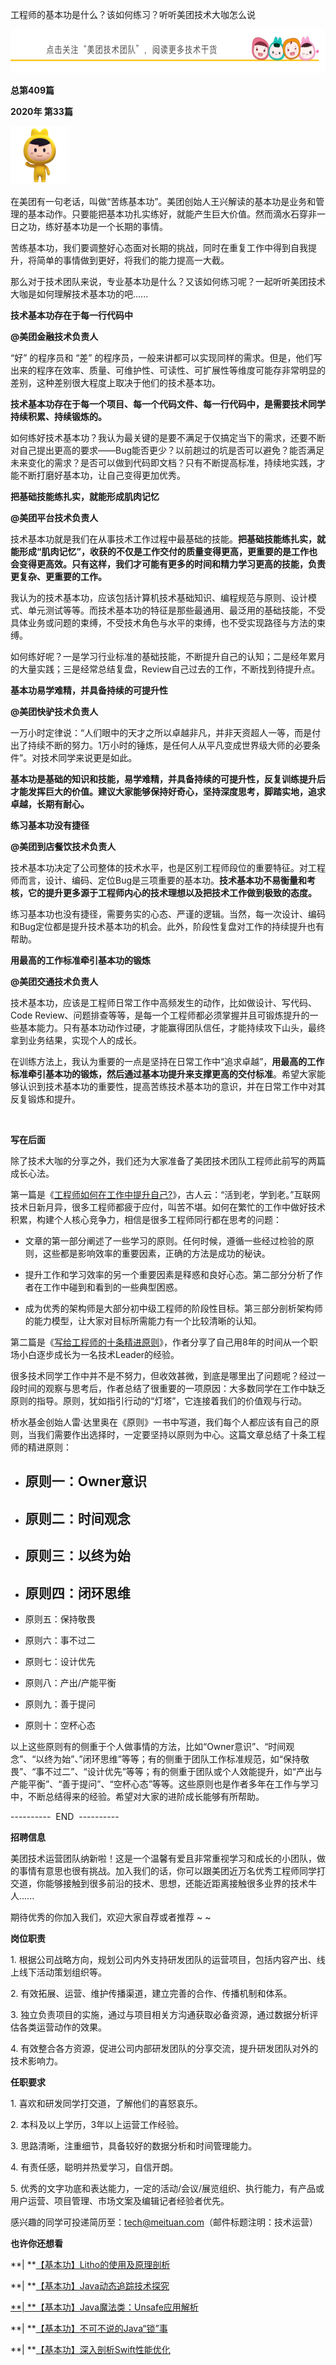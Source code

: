 工程师的基本功是什么？该如何练习？听听美团技术大咖怎么说

<img width="660" height="70" src="../_resources/2c0d564707cb472f9fb7989419aab25e.webp"/>

**总第409篇**

**2020年 第33篇**

<img width="93" height="93" src="../_resources/5a87752591674735a11977c0096f7baf.png"/>

在美团有一句老话，叫做“苦练基本功”。美团创始人王兴解读的基本功是业务和管理的基本动作。只要能把基本功扎实练好，就能产生巨大价值。然而滴水石穿非一日之功，练好基本功是一个长期的事情。

苦练基本功，我们要调整好心态面对长期的挑战，同时在重复工作中得到自我提升，将简单的事情做到更好，将我们的能力提高一大截。

那么对于技术团队来说，专业基本功是什么？又该如何练习呢？一起听听美团技术大咖是如何理解技术基本功的吧......

**技术基本功存在于每一行代码中**

**@美团金融技术负责人**

“好” 的程序员和 “差” 的程序员，一般来讲都可以实现同样的需求。但是，他们写出来的程序在效率、质量、可维护性、可读性、可扩展性等维度可能存非常明显的差别，这种差别很大程度上取决于他们的技术基本功。

**技术基本功存在于每一个项目、每一个代码文件、每一行代码中，是需要技术同学持续积累、持续锻炼的。**

如何练好技术基本功？我认为最关键的是要不满足于仅搞定当下的需求，还要不断对自己提出更高的要求——Bug能否更少？以前趟过的坑是否可以避免？能否满足未来变化的需求？是否可以做到代码即文档？只有不断提高标准，持续地实践，才能不断打磨好基本功，让自己变得更加优秀。

**把基础技能练扎实，就能形成肌肉记忆**

**@美团平台技术负责人**

技术基本功就是我们在从事技术工作过程中最基础的技能。**把基础技能练扎实，就能形成“肌肉记忆”，收获的不仅是工作交付的质量变得更高，更重要的是工作也会变得更高效。只有这样，我们才可能有更多的时间和精力学习更高的技能，负责更复杂、更重要的工作。**

我认为的技术基本功，应该包括计算机技术基础知识、编程规范与原则、设计模式、单元测试等等。而技术基本功的特征是那些最通用、最泛用的基础技能，不受具体业务或问题的束缚，不受技术角色与水平的束缚，也不受实现路径与方法的束缚。

如何练好呢？一是学习行业标准的基础技能，不断提升自己的认知；二是经年累月的大量实践；三是经常总结复盘，Review自己过去的工作，不断找到待提升点。

**基本功易学难精，并具备持续的可提升性**

**@美团快驴技术负责人**

一万小时定律说：“人们眼中的天才之所以卓越非凡，并非天资超人一等，而是付出了持续不断的努力。1万小时的锤炼，是任何人从平凡变成世界级大师的必要条件”。对技术同学来说更是如此。

**基本功是基础的知识和技能，易学难精，并具备持续的可提升性，反复训练提升后才能发挥巨大的价值。建议大家能够保持好奇心，坚持深度思考，脚踏实地，追求卓越，长期有耐心。**

**练习基本功没有捷径**

**@美团到店餐饮技术负责人**

技术基本功决定了公司整体的技术水平，也是区别工程师段位的重要特征。对工程师而言，设计、编码、定位Bug是三项重要的基本功。**技术基本功不易衡量和考核，它的提升更多源于工程师内心的技术理想以及把技术工作做到极致的态度。**

练习基本功也没有捷径，需要务实的心态、严谨的逻辑。当然，每一次设计、编码和Bug定位都是提升技术基本功的机会。此外，阶段性复盘对工作的持续提升也有帮助。

**用最高的工作标准牵引基本功的锻炼**

**@美团交通技术负责人**

技术基本功，应该是工程师日常工作中高频发生的动作，比如做设计、写代码、Code Review、问题排查等等，是每一个工程师都必须掌握并且可锻炼提升的一些基本能力。只有基本功动作过硬，才能赢得团队信任，才能持续攻下山头，最终拿到业务结果，实现个人的成长。

在训练方法上，我认为重要的一点是坚持在日常工作中“追求卓越”，**用最高的工作标准牵引基本功的锻炼，然后通过基本功提升来支撑更高的交付标准**。希望大家能够认识到技术基本功的重要性，提高苦练技术基本功的意识，并在日常工作中对其反复锻炼和提升。

![](data:image/gif;base64,iVBORw0KGgoAAAANSUhEUgAAAAEAAAABCAYAAAAfFcSJAAAADUlEQVQImWNgYGBgAAAABQABh6FO1AAAAABJRU5ErkJggg==)

**写在后面**

除了技术大咖的分享之外，我们还为大家准备了美团技术团队工程师此前写的两篇成长心法。

第一篇是《[工程师如何在工作中提升自己?](http://mp.weixin.qq.com/s?__biz=MjM5NjQ5MTI5OA==&mid=2651747849&idx=2&sn=d35f113e00107e00d727af1d5e6b9f68&chksm=bd12af448a6526523ef9c49645c7192bd78b8056376dff412e213e2eeff3f50a0f07f21ea6d7&scene=21#wechat_redirect)》，古人云：“活到老，学到老。”互联网技术日新月异，很多工程师都疲于应付，叫苦不堪。如何在繁忙的工作中做好技术积累，构建个人核心竞争力，相信是很多工程师同行都在思考的问题：

- 文章的第一部分阐述了一些学习的原则。任何时候，遵循一些经过检验的原则，这些都是影响效率的重要因素，正确的方法是成功的秘诀。
    
- 提升工作和学习效率的另一个重要因素是释惑和良好心态。第二部分分析了作者在工作中碰到和看到的一些典型困惑。
    
- 成为优秀的架构师是大部分初中级工程师的阶段性目标。第三部分剖析架构师的能力模型，让大家对目标所需能力有一个比较清晰的认知。
    

第二篇是《[写给工程师的十条精进原则](https://tech.meituan.com/2018/08/16/10-principles-for-engineers.html)》，作者分享了自己用8年的时间从一个职场小白逐步成长为一名技术Leader的经验。

很多技术同学工作中并不是不努力，但收效甚微，到底是哪里出了问题呢？经过一段时间的观察与思考后，作者总结了很重要的一项原因：大多数同学在工作中缺乏原则的指导。原则，犹如指引行动的“灯塔”，它连接着我们的价值观与行动。

桥水基金创始人雷·达里奥在《原则》一书中写道，我们每个人都应该有自己的原则，当我们需要作出选择时，一定要坚持以原则为中心。这篇文章总结了十条工程师的精进原则：

- ## 原则一：Owner意识
    
- ## 原则二：时间观念
    
- ## 原则三：以终为始
    
- ## 原则四：闭环思维
    
- 原则五：保持敬畏
    
- 原则六：事不过二
    
- 原则七：设计优先
    
- 原则八：产出/产能平衡
    
- 原则九：善于提问
    
- 原则十：空杯心态
    

以上这些原则有的侧重于个人做事情的方法，比如“Owner意识”、“时间观念”、“以终为始”、”闭环思维”等等；有的侧重于团队工作标准规范，如“保持敬畏”、“事不过二”、“设计优先”等等；有的侧重于团队或个人效能提升，如“产出与产能平衡”、“善于提问”、“空杯心态”等等。这些原则也是作者多年在工作与学习中，不断总结得来的经验。希望对大家的进阶成长能够有所帮助。

----------  END  ----------

**招聘信息**

美团技术运营团队纳新啦！这是一个温馨有爱且非常重视学习和成长的小团队，做的事情有意思也很有挑战。加入我们的话，你可以跟美团近万名优秀工程师同学打交道，你能够接触到很多前沿的技术、思想，还能近距离接触很多业界的技术牛人......

期待优秀的你加入我们，欢迎大家自荐或者推荐 ~ ~

**岗位职责**

1\. 根据公司战略方向，规划公司内外支持研发团队的运营项目，包括内容产出、线上线下活动策划组织等。

2\. 有效拓展、运营、维护传播渠道，建立完善的合作、传播机制和体系。

3\. 独立负责项目的实施，通过与项目相关方沟通获取必备资源，通过数据分析评估各类运营动作的效果。

4\. 有效整合各方资源，促进公司内部研发团队的分享交流，提升研发团队对外的技术影响力。

**任职要求**

1\. 喜欢和研发同学打交道，了解他们的喜怒哀乐。

2\. 本科及以上学历，3年以上运营工作经验。

3\. 思路清晰，注重细节，具备较好的数据分析和时间管理能力。

4\. 有责任感，聪明并热爱学习，自信开朗。

5\. 优秀的文字功底和表达能力，一定的活动/会议/展览组织、执行能力，有产品或用户运营、项目管理、市场文案及编辑记者经验者优先。

感兴趣的同学可投递简历至：tech@meituan.com（邮件标题注明：技术运营）

**也许你还想看**

**| **[【基本功】Litho的使用及原理剖析](http://mp.weixin.qq.com/s?__biz=MjM5NjQ5MTI5OA==&mid=2651750430&idx=2&sn=89c8c1212f4b6a24694028ec3188aa09&chksm=bd1259538a65d045bfce6fcdfdb8522b3905ebff33e79aff91e4db6d56954d47771d791a8ee8&scene=21#wechat_redirect)

**| **[【基本功】Java动态追踪技术探究](http://mp.weixin.qq.com/s?__biz=MjM5NjQ5MTI5OA==&mid=2651750347&idx=2&sn=9355f3f908b59c738ae090ff702f56ee&chksm=bd12a6868a652f9088949f667e60c9893ad18148768141197d084f289ddfc235f86aec500b4e&scene=21#wechat_redirect)

[**| **【基本功】Java魔法类：Unsafe应用解析](http://mp.weixin.qq.com/s?__biz=MjM5NjQ5MTI5OA==&mid=2651750294&idx=3&sn=6d5c4fb07aad1809b05f0a02b5d56d66&chksm=bd12a6db8a652fcd1641462103ceb34f4aa607d61d2aaa7de63385d83a253ad28f22ffdd5fa9&scene=21#wechat_redirect)  

**| **[【基本功】不可不说的Java“锁”事](http://mp.weixin.qq.com/s?__biz=MjM5NjQ5MTI5OA==&mid=2651749434&idx=3&sn=5ffa63ad47fe166f2f1a9f604ed10091&chksm=bd12a5778a652c61509d9e718ab086ff27ad8768586ea9b38c3dcf9e017a8e49bcae3df9bcc8&scene=21#wechat_redirect)

**| **[【基本功】深入剖析Swift性能优化](http://mp.weixin.qq.com/s?__biz=MjM5NjQ5MTI5OA==&mid=2651749250&idx=4&sn=0c5e791593cf0226075292417fcb06be&chksm=bd12a2cf8a652bd9f67d6476b1ab0d30e5c859ac0657da6f6f91ba69030b2a54a3548908c811&scene=21#wechat_redirect)

![](data:image/gif;base64,iVBORw0KGgoAAAANSUhEUgAAAAEAAAABCAYAAAAfFcSJAAAADUlEQVQImWNgYGBgAAAABQABh6FO1AAAAABJRU5ErkJggg==)